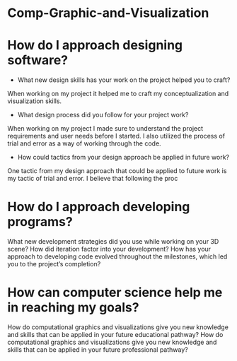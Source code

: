 # Comp-Graphic-and-Visualization

# How do I approach designing software?
- What new design skills has your work on the project helped you to craft?

When working on my project it helped me to craft my conceptualization and visualization skills.

- What design process did you follow for your project work?

When working on my project I made sure to understand the project requirements and user needs before I started. I also utilized the process of trial and error as a way of working through the code.

- How could tactics from your design approach be applied in future work?

One tactic from my design approach that could be applied to future work is my tactic of trial and error. I believe that following the proc

# How do I approach developing programs?
What new development strategies did you use while working on your 3D scene?
How did iteration factor into your development?
How has your approach to developing code evolved throughout the milestones, which led you to the project’s completion?
# How can computer science help me in reaching my goals?
How do computational graphics and visualizations give you new knowledge and skills that can be applied in your future educational pathway?
How do computational graphics and visualizations give you new knowledge and skills that can be applied in your future professional pathway?
